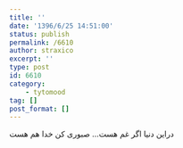 ```yaml
---
title: ''
date: '1396/6/25 14:51:00'
status: publish
permalink: /6610
author: straxico
excerpt: ''
type: post
id: 6610
category:
    - tytomood
tag: []
post_format: []
---
```

دراین دنیا اگر غم هست… صبوری کن خدا هم هست